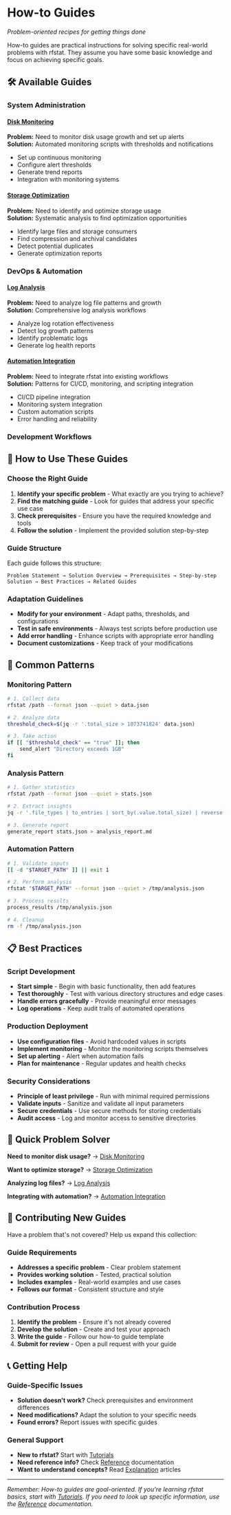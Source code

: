 # How-to Guides

*Problem-oriented recipes for getting things done*

How-to guides are practical instructions for solving specific real-world problems with rfstat. They assume you have some basic knowledge and focus on achieving specific goals.

## 🛠️ Available Guides

### System Administration

#### [Disk Monitoring](disk-monitoring.md)
**Problem:** Need to monitor disk usage growth and set up alerts  
**Solution:** Automated monitoring scripts with thresholds and notifications

- Set up continuous monitoring
- Configure alert thresholds
- Generate trend reports
- Integration with monitoring systems

#### [Storage Optimization](storage-optimization.md)
**Problem:** Need to identify and optimize storage usage  
**Solution:** Systematic analysis to find optimization opportunities

- Identify large files and storage consumers
- Find compression and archival candidates
- Detect potential duplicates
- Generate optimization reports

### DevOps & Automation

#### [Log Analysis](log-analysis.md)
**Problem:** Need to analyze log file patterns and growth  
**Solution:** Comprehensive log analysis workflows

- Analyze log rotation effectiveness
- Detect log growth patterns
- Identify problematic logs
- Generate log health reports

#### [Automation Integration](automation.md)
**Problem:** Need to integrate rfstat into existing workflows  
**Solution:** Patterns for CI/CD, monitoring, and scripting integration

- CI/CD pipeline integration
- Monitoring system integration
- Custom automation scripts
- Error handling and reliability

### Development Workflows



## 🎯 How to Use These Guides

### Choose the Right Guide
1. **Identify your specific problem** - What exactly are you trying to achieve?
2. **Find the matching guide** - Look for guides that address your specific use case
3. **Check prerequisites** - Ensure you have the required knowledge and tools
4. **Follow the solution** - Implement the provided solution step-by-step

### Guide Structure
Each guide follows this structure:

```
Problem Statement → Solution Overview → Prerequisites → Step-by-step Solution → Best Practices → Related Guides
```

### Adaptation Guidelines
- **Modify for your environment** - Adapt paths, thresholds, and configurations
- **Test in safe environments** - Always test scripts before production use
- **Add error handling** - Enhance scripts with appropriate error handling
- **Document customizations** - Keep track of your modifications

## 🔧 Common Patterns

### Monitoring Pattern
```bash
# 1. Collect data
rfstat /path --format json --quiet > data.json

# 2. Analyze data
threshold_check=$(jq -r '.total_size > 1073741824' data.json)

# 3. Take action
if [[ "$threshold_check" == "true" ]]; then
    send_alert "Directory exceeds 1GB"
fi
```

### Analysis Pattern
```bash
# 1. Gather statistics
rfstat /path --format json --quiet > stats.json

# 2. Extract insights
jq -r '.file_types | to_entries | sort_by(.value.total_size) | reverse' stats.json

# 3. Generate report
generate_report stats.json > analysis_report.md
```

### Automation Pattern
```bash
# 1. Validate inputs
[[ -d "$TARGET_PATH" ]] || exit 1

# 2. Perform analysis
rfstat "$TARGET_PATH" --format json --quiet > /tmp/analysis.json

# 3. Process results
process_results /tmp/analysis.json

# 4. Cleanup
rm -f /tmp/analysis.json
```

## 📋 Best Practices

### Script Development
- **Start simple** - Begin with basic functionality, then add features
- **Test thoroughly** - Test with various directory structures and edge cases
- **Handle errors gracefully** - Provide meaningful error messages
- **Log operations** - Keep audit trails of automated operations

### Production Deployment
- **Use configuration files** - Avoid hardcoded values in scripts
- **Implement monitoring** - Monitor the monitoring scripts themselves
- **Set up alerting** - Alert when automation fails
- **Plan for maintenance** - Regular updates and health checks

### Security Considerations
- **Principle of least privilege** - Run with minimal required permissions
- **Validate inputs** - Sanitize and validate all input parameters
- **Secure credentials** - Use secure methods for storing credentials
- **Audit access** - Log and monitor access to sensitive directories

## 🚀 Quick Problem Solver

**Need to monitor disk usage?** → [Disk Monitoring](disk-monitoring.md)

**Want to optimize storage?** → [Storage Optimization](storage-optimization.md)

**Analyzing log files?** → [Log Analysis](log-analysis.md)

**Integrating with automation?** → [Automation Integration](automation.md)



## 🤝 Contributing New Guides

Have a problem that's not covered? Help us expand this collection:

### Guide Requirements
- **Addresses a specific problem** - Clear problem statement
- **Provides working solution** - Tested, practical solution
- **Includes examples** - Real-world examples and use cases
- **Follows our format** - Consistent structure and style

### Contribution Process
1. **Identify the problem** - Ensure it's not already covered
2. **Develop the solution** - Create and test your approach
3. **Write the guide** - Follow our how-to guide template
4. **Submit for review** - Open a pull request with your guide

## 📞 Getting Help

### Guide-Specific Issues
- **Solution doesn't work?** Check prerequisites and environment differences
- **Need modifications?** Adapt the solution to your specific needs
- **Found errors?** Report issues with specific guides

### General Support
- **New to rfstat?** Start with [Tutorials](../tutorials/)
- **Need reference info?** Check [Reference](../reference/) documentation
- **Want to understand concepts?** Read [Explanation](../explanation/) articles

---

*Remember: How-to guides are goal-oriented. If you're learning rfstat basics, start with [Tutorials](../tutorials/). If you need to look up specific information, use the [Reference](../reference/) documentation.*
